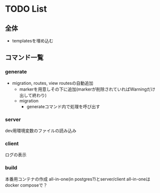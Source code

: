 # TODO List

## 全体

- templatesを埋め込む

## コマンド一覧

### generate

- migration, routes, view routesの自動追加
  - markerを用意しその下に追加(markerが削除されていればWarningだけ出して終わり)
  - migration
    - generateコマンド内で処理を呼び出す

### server

dev用環境変数のファイルの読み込み

### client

ログの表示

### build

本番用コンテナの作成
all-in-one(in postgres?)とserver/client
all-in-oneはdocker composeで？
